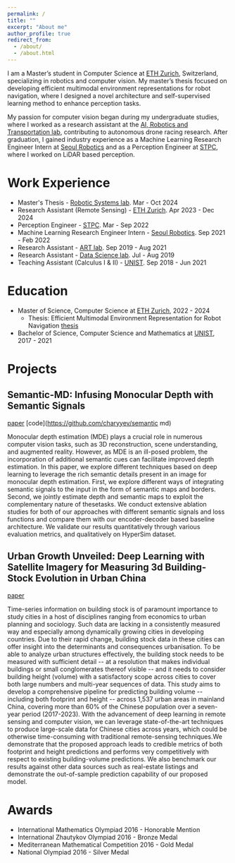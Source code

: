 ```yaml
---
permalink: /
title: ""
excerpt: "About me"
author_profile: true
redirect_from: 
  - /about/
  - /about.html
---
```


I am a Master’s student in Computer Science at [ETH Zurich](https://ethz.ch/de.html), Switzerland, specializing in robotics and computer vision. My master’s thesis focused on developing efficient multimodal environment representations for robot navigation, where I designed a novel architecture and self-supervised learning method to enhance perception tasks.

My passion for computer vision began during my undergraduate studies, where I worked as a research assistant at the [AI, Robotics and Transportation lab](https://chiuau.github.io/), contributing to autonomous drone racing research. After graduation, I gained industry experience as a Machine Learning Research Engineer Intern at [Seoul Robotics](https://seoulrobotics.tech/) and as a Perception Engineer at [STPC](http://ar247.co.kr/), where I worked on LiDAR based perception.



<!-- Publications
======
### 2024 

Philip Toma, **Olga Ovcharenko**, Imant Daunhawer, Julia E. Vogt, Florian Barkmann, Valentina Boeva: Benchmarking Self-Supervised Learning for Single-Cell Data [[paper]](https://www.biorxiv.org/content/10.1101/2024.11.04.620867v1.full.pdf) [[poster]](poster.pdf). NeurIPS [SSL Workshop](https://sslneurips2024.github.io) 2024.

**Olga Ovcharenko**, Rita Sevastjanova, Valentina Boeva: FeatureClock: High-Dimensional Effects in Two-Dimensional Plots [[library]](https://pypi.org/project/feature-clock/) [[paper]](https://arxiv.org/abs/2408.01294) [[slides]](FeatureClock.pdf). IEEE VIS 2024.


### 2022 

Sebastian Baunsgaard, Matthias Boehm, Kevin Innerebner, Mito Kehayov, Florian Lackner, **Olga Ovcharenko**, Arnab Phani, Tobias Rieger, David Weissteiner and Sebastian Benjamin Wrede: Federated Data Preparation, Learning, and Debugging in Apache SystemDS [[paper]](https://dl.acm.org/doi/10.1145/3511808.3557162). CIKM 2022.


### 2021

Sebastian Baunsgaard, Matthias Boehm, Ankit Chaudhary, Behrouz Derakhshan, Stefan Geißelsöder, Philipp M. Grulich, Michael Hildebrand, Kevin Innerebner, Volker Markl, Claus Neubauer, Sarah Osterburg, **Olga Ovcharenko**, Sergey Redyuk, Tobias Rieger, Alireza Rezaei Mahdiraji, Sebastian Benjamin Wrede, Steffen Zeuch:
ExDRa: Exploratory Data Science on Federated Raw Data [[paper]](https://dl.acm.org/doi/10.1145/3448016.3457549).
SIGMOD 2021. -->

Work Experience
======
- Master's Thesis - [Robotic Systems lab](https://rsl.ethz.ch/). Mar - Oct 2024
- Research Assistant (Remote Sensing)  - [ETH Zurich](https://ethz.ch/de.html). Apr 2023 - Dec 2024 
- Perception Engineer - [STPC](http://ar247.co.kr/). Mar - Sep 2022 
- Machine Learning Research Engineer Intern - [Seoul Robotics](https://seoulrobotics.tech/). Sep 2021 - Feb 2022
- Research Assistant - [ART lab](https://chiuau.github.io/). Sep 2019 - Aug 2021
- Research Assistant - [Data Science lab](https://www.ibs.re.kr/eng/sub02_02_02_02.do). Jul - Aug 2019
- Teaching Assistant (Calculus I & II) - [UNIST](https://www.unist.ac.kr/). Sep 2018 - Jun 2021

Education
======
- Master of Science, Computer Science at [ETH Zurich](https://ethz.ch/de.html), 2022 - 2024
  - Thesis: Efficient Multimodal Environment Representation for Robot Navigation [thesis](papers/thesis.pdf)
- Bachelor of Science, Computer Science and Mathematics at [UNIST](https://www.unist.ac.kr/), 2017 - 2021

Projects
======

## Semantic-MD: Infusing Monocular Depth with Semantic Signals 
[paper](papers/3DV_Paper_Charyyev_Ghosh_Lemke.pdf) [code](https://github.com/charyyev/semantic md)

Monocular depth estimation (MDE) plays a crucial role
in numerous computer vision tasks, such as 3D reconstruction, 
scene understanding, and augmented reality. However, as MDE 
is an ill-posed problem, the incorporation
of additional semantic cues can facilitate improved depth
estimation. In this paper, we explore different techniques
based on deep learning to leverage the rich semantic details
present in an image for monocular depth estimation. 
First, we explore different ways of integrating semantic 
signals to the input in the form of semantic maps
and borders. Second, we jointly estimate depth and semantic 
maps to exploit the complementary nature of thesetasks. 
We conduct extensive ablation studies for both of our approaches
with different semantic signals and loss functions 
and compare them with our encoder-decoder based
baseline architecture. We validate our results quantitatively 
through various evaluation metrics, and qualitatively
on HyperSim dataset.

## Urban Growth Unveiled: Deep Learning with Satellite Imagery for Measuring 3d Building-Stock Evolution in Urban China 
[paper](https://papers.ssrn.com/sol3/papers.cfm?abstract_id=4967121)

Time-series information on building stock is of paramount importance to study cities in a host of disciplines ranging from economics to urban planning and sociology. Such data are lacking in a consistently measured way and especially among dynamically growing cities in developing countries. Due to their rapid change, building stock data in these cities can offer insight into the determinants and consequences urbanisation. To be able to analyze urban structures effectively, the building stock needs to be measured with sufficient detail -- at a resolution that makes individual buildings or small conglomerates thereof visible -- and it needs to consider building height (volume) with a satisfactory scope across cities to cover both large numbers and multi-year sequences of data. This study aims to develop a comprehensive pipeline for predicting building volume -- including both footprint and height -- across 1,537 urban areas in mainland China, covering more than 60% of the Chinese population over a seven-year period (2017-2023). With the advancement of deep learning in remote sensing and computer vision, we can leverage state-of-the-art techniques to produce large-scale data for Chinese cities across years, which could be otherwise time-consuming with traditional remote-sensing techniques.We demonstrate that the proposed approach leads to credible metrics of both footprint and height predictions and performs very competitively with respect to existing building-volume predictions. We also benchmark our results against other data sources such as real-estate listings and demonstrate the out-of-sample prediction capability of our proposed model.


Awards
======
- International Mathematics Olympiad 2016 - Honorable Mention
- International Zhautykov Olympiad 2016 - Bronze Medal
- Mediterranean Mathematical Competition 2016 - Gold Medal
- National Olympiad 2016  - Silver Medal

